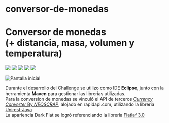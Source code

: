 # conversor-de-monedas
<h1 align="left"> Conversor de monedas <br>(+ distancia, masa, volumen y temperatura) </h1>
 <p align="left">
   <img src="https://img.shields.io/badge/Fecha de Carga-2023/04/04-purple">
   <img src="https://img.shields.io/badge/JavaSE-1.8-red">
   <img src="https://img.shields.io/badge/Eclipse-4.26.0-informational">
   <img src="https://img.shields.io/badge/Maven-V4.0.0-green">
   <img src="https://img.shields.io/badge/Unirest-3.14.1-green">
   </p>
   
![Pantalla inicial](https://user-images.githubusercontent.com/34954361/222935936-6effe321-02d1-41ca-83f6-88d42d96f6b1.png)

Durante el desarrollo del Challenge se utilizo como IDE **Eclipse**, junto con la herramienta **Maven** para gestionar las librerias utilizadas.
<br>Para la conversion de monedas se vinculó el API de terceros <A HREF="http://kong.github.io/unirest-java/" target="_blank">*Currency Converter* By *NEOSCRAP*</a>, alojado en rapidapi.com, utilizando la libreria <A HREF="https://rapidapi.com/neoscrap-net/api/currency-converter219" target="_blank">Unirest-Java</a>
<br>La apariencia Dark Flat se logró referenciando la librería <A HREF="https://github.com/JFormDesigner/FlatLaf/tree/main/flatlaf-intellij-themes#how-to-use" target="_blank">Flatlaf 3.0</b> 




